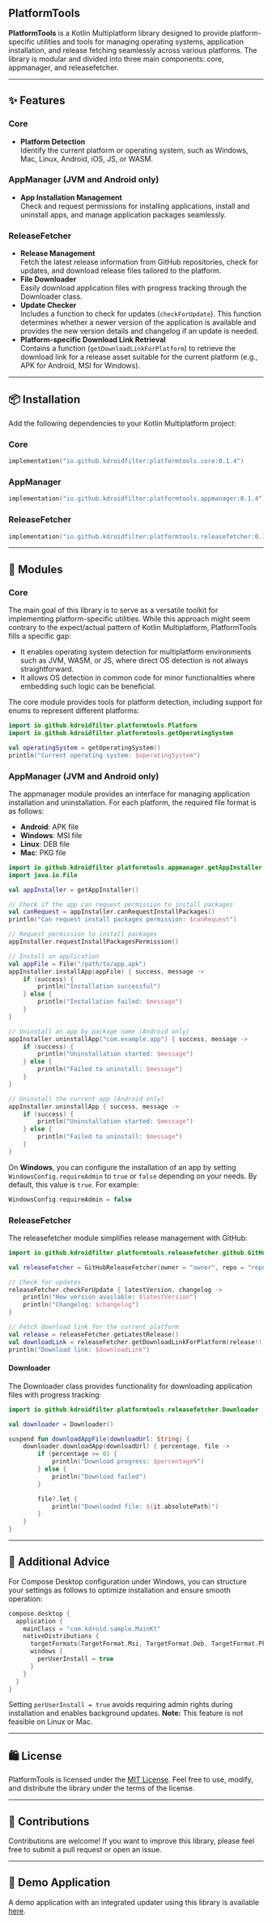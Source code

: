 ## PlatformTools

**PlatformTools** is a Kotlin Multiplatform library designed to provide platform-specific utilities and tools for managing operating systems, application installation, and release fetching seamlessly across various platforms. The library is modular and divided into three main components: core, appmanager, and releasefetcher.

---

## ✨ Features

### Core

- **Platform Detection**\
  Identify the current platform or operating system, such as Windows, Mac, Linux, Android, iOS, JS, or WASM.

### AppManager (JVM and Android only)

- **App Installation Management**\
  Check and request permissions for installing applications, install and uninstall apps, and manage application packages seamlessly.

### ReleaseFetcher

- **Release Management**\
  Fetch the latest release information from GitHub repositories, check for updates, and download release files tailored to the platform.
- **File Downloader**\
  Easily download application files with progress tracking through the Downloader class.
- **Update Checker**\
  Includes a function to check for updates (`checkForUpdate`). This function determines whether a newer version of the application is available and provides the new version details and changelog if an update is needed.
- **Platform-specific Download Link Retrieval**\
  Contains a function (`getDownloadLinkForPlatform`) to retrieve the download link for a release asset suitable for the current platform (e.g., APK for Android, MSI for Windows).

---

## 📦 Installation

Add the following dependencies to your Kotlin Multiplatform project:

### Core

```kotlin
implementation("io.github.kdroidfilter:platformtools.core:0.1.4")
```

### AppManager

```kotlin
implementation("io.github.kdroidfilter:platformtools.appmanager:0.1.4")
```

### ReleaseFetcher

```kotlin
implementation("io.github.kdroidfilter:platformtools.releasefetcher:0.1.4")
```

---

## 🌟 Modules

### Core

The main goal of this library is to serve as a versatile toolkit for implementing platform-specific utilities. While this approach might seem contrary to the expect/actual pattern of Kotlin Multiplatform, PlatformTools fills a specific gap:

- It enables operating system detection for multiplatform environments such as JVM, WASM, or JS, where direct OS detection is not always straightforward.
- It allows OS detection in common code for minor functionalities where embedding such logic can be beneficial.

The core module provides tools for platform detection, including support for enums to represent different platforms:

```kotlin
import io.github.kdroidfilter.platformtools.Platform
import io.github.kdroidfilter.platformtools.getOperatingSystem

val operatingSystem = getOperatingSystem()
println("Current operating system: $operatingSystem")
```

### AppManager (JVM and Android only)

The appmanager module provides an interface for managing application installation and uninstallation. For each platform, the required file format is as follows:

- **Android**: APK file
- **Windows**: MSI file
- **Linux**: DEB file
- **Mac**: PKG file

```kotlin
import io.github.kdroidfilter.platformtools.appmanager.getAppInstaller
import java.io.File

val appInstaller = getAppInstaller()

// Check if the app can request permission to install packages
val canRequest = appInstaller.canRequestInstallPackages()
println("Can request install packages permission: $canRequest")

// Request permission to install packages
appInstaller.requestInstallPackagesPermission()

// Install an application
val appFile = File("/path/to/app.apk")
appInstaller.installApp(appFile) { success, message ->
    if (success) {
        println("Installation successful")
    } else {
        println("Installation failed: $message")
    }
}

// Uninstall an app by package name (Android only)
appInstaller.uninstallApp("com.example.app") { success, message ->
    if (success) {
        println("Uninstallation started: $message")
    } else {
        println("Failed to uninstall: $message")
    }
}

// Uninstall the current app (Android only)
appInstaller.uninstallApp { success, message ->
    if (success) {
        println("Uninstallation started: $message")
    } else {
        println("Failed to uninstall: $message")
    }
}
```

On **Windows**, you can configure the installation of an app by setting `WindowsConfig.requireAdmin` to `true` or `false` depending on your needs. By default, this value is `true`. For example:

```kotlin
WindowsConfig.requireAdmin = false
```

### ReleaseFetcher

The releasefetcher module simplifies release management with GitHub:

```kotlin
import io.github.kdroidfilter.platformtools.releasefetcher.github.GitHubReleaseFetcher

val releaseFetcher = GitHubReleaseFetcher(owner = "owner", repo = "repo")

// Check for updates
releaseFetcher.checkForUpdate { latestVersion, changelog ->
    println("New version available: $latestVersion")
    println("Changelog: $changelog")
}

// Fetch download link for the current platform
val release = releaseFetcher.getLatestRelease()
val downloadLink = releaseFetcher.getDownloadLinkForPlatform(release!!)
println("Download link: $downloadLink")
```

#### Downloader

The Downloader class provides functionality for downloading application files with progress tracking:

```kotlin
import io.github.kdroidfilter.platformtools.releasefetcher.Downloader

val downloader = Downloader()

suspend fun downloadAppFile(downloadUrl: String) {
    downloader.downloadApp(downloadUrl) { percentage, file ->
        if (percentage >= 0) {
            println("Download progress: $percentage%")
        } else {
            println("Download failed")
        }

        file?.let {
            println("Downloaded file: ${it.absolutePath}")
        }
    }
}
```

---

## 🛌 Additional Advice

For Compose Desktop configuration under Windows, you can structure your settings as follows to optimize installation and ensure smooth operation:

```kotlin
compose.desktop {
  application {
    mainClass = "com.kdroid.sample.MainKt"
    nativeDistributions {
      targetFormats(TargetFormat.Msi, TargetFormat.Deb, TargetFormat.Pkg)
      windows {
        perUserInstall = true
      }
    }
  }
}
```

Setting `perUserInstall = true` avoids requiring admin rights during installation and enables background updates. **Note:** This feature is not feasible on Linux or Mac.

---

## 🛍️ License

PlatformTools is licensed under the [MIT License](https://opensource.org/licenses/MIT). Feel free to use, modify, and distribute the library under the terms of the license.

---

## 🤝 Contributions

Contributions are welcome! If you want to improve this library, please feel free to submit a pull request or open an issue.

---

## 📢 Demo Application

A demo application with an integrated updater using this library is available [here](https://github.com/kdroidFilter/AppwithAutoUpdater).


